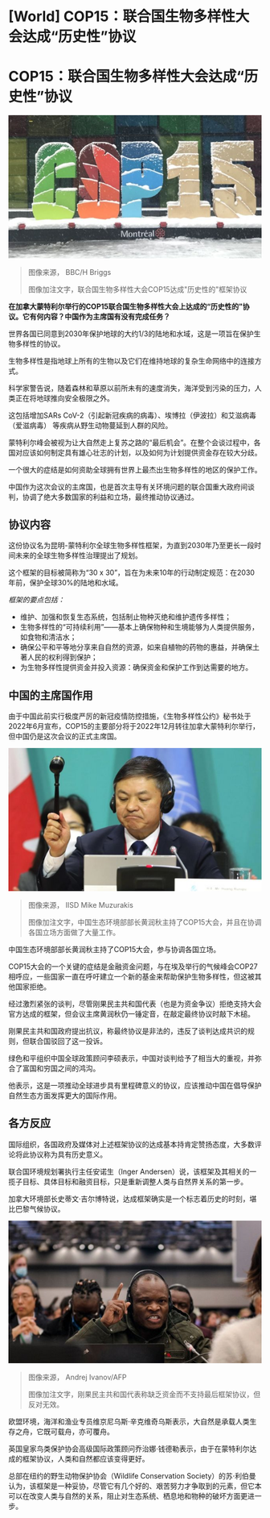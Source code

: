 # [World] COP15：联合国生物多样性大会达成“历史性”协议

#  COP15：联合国生物多样性大会达成“历史性”协议


![COP 15, Montreal](_128038103_cop15.jpg)

> 图像来源，  BBC/H Briggs
>
> 图像加注文字，联合国生物多样性大会COP15达成"历史性的"框架协议

**在加拿大蒙特利尔举行的COP15联合国生物多样性大会上达成的“历史性的”协议。它有何内容？中国作为主席国有没有完成任务？**

世界各国已同意到2030年保护地球的大约1/3的陆地和水域，这是一项旨在保护生物多样性的协议。

生物多样性是指地球上所有的生物以及它们在维持地球的复杂生命网络中的连接方式。

科学家警告说，随着森林和草原以前所未有的速度消失，海洋受到污染的压力，人类正在将地球推向安全极限之外。

这包括增加SARs CoV-2（引起新冠疾病的病毒）、埃博拉（伊波拉）和艾滋病毒（爱滋病毒） 等疾病从野生动物蔓延到人群的风险。

蒙特利尔峰会被视为让大自然走上复苏之路的“最后机会”。在整个会谈过程中，各国对应该如何制定具有雄心壮志的计划，以及如何为计划提供资金存在较大分歧。

一个很大的症结是如何资助全球拥有世界上最杰出生物多样性的地区的保护工作。

中国作为这次会议的主席国，也是首次主导有关环境问题的联合国重大政府间谈判，协调了绝大多数国家的利益和立场，最终推动协议通过。

##  协议内容

这份协议名为昆明-蒙特利尔全球生物多样性框架，为直到2030年乃至更长一段时间未来的全球生物多样性治理提出了规划。

这个框架的目标被简称为“30 x 30”，旨在为未来10年的行动制定规范：在2030年前，保护全球30%的陆地和水域。

_框架的要点包括：_

  * 维护、加强和恢复生态系统，包括制止物种灭绝和维护遗传多样性； 
  * 生物多样性的“可持续利用”——基本上确保物种和生境能够为人类提供服务，如食物和清洁水； 
  * 确保公平和平等地分享来自自然的资源，如来自植物的药物的惠益，并确保土著人民的权利得到保护； 
  * 为生物多样性提供资金并投入资源：确保资金和保护工作到达需要的地方。 

##  中国的主席国作用

由于中国此前实行极度严厉的新冠疫情防控措施，《生物多样性公约》秘书处于2022年6月宣布，COP15的主要部分将于2022年12月转往加拿大蒙特利尔举行，但中国仍是这次会议的正式主席国。

![Cop 15 president, Montreal](_128044056_cop15president_iisdmikemuzurakis.jpg)

> 图像来源，  IISD Mike Muzurakis
>
> 图像加注文字，中国生态环境部部长黄润秋主持了COP15大会，并且在协调各国立场方面做了大量工作。

中国生态环境部部长黄润秋主持了COP15大会，参与协调各国立场。

COP15大会的一个关键的症结是金融资金问题，与在埃及举行的气候峰会COP27相呼应，一些国家一直在呼吁建立一个新的基金来帮助保护生物多样性，但这被其他国家拒绝。

经过激烈紧张的谈判，尽管刚果民主共和国代表（也是为资金争议）拒绝支持大会官方达成的框架，但会议主席黄润秋仍一锤定音，在敲定最终协议时敲下木槌。

刚果民主共和国政府提出抗议，称最终协议是非法的，违反了谈判达成共识的规则，但联合国驳回了这一投诉。

绿色和平组织中国全球政策顾问李硕表示，中国对谈判给予了相当大的重视，并弥合了富国和穷国之间的鸿沟。

他表示，这是一项推动全球进步具有里程碑意义的协议，应该推动中国在倡导保护自然生态方面发挥更大的国际作用。

##  各方反应

国际组织，各国政府及媒体对上述框架协议的达成基本持肯定赞扬态度，大多数评论将此协议称为具有历史意义。

联合国环境规划署执行主任安诺生（Inger Andersen）说，该框架及其相关的一揽子目标、具体目标和融资目标，只是重新调整人类与自然界关系的第一步。

加拿大环境部长史蒂文·吉尔博特说，达成框架确实是一个标志着历史的时刻，堪比巴黎气候协议。

![The delegate for the Democratic Republic of Congo gestures after being told it was not a formal rejection of the proposed agreements during the plenary for the tail end of the United Nations Biodiversity Conference](_128066252_gettyimages-1245724001.jpg)

> 图像来源，  Andrej Ivanov/AFP
>
> 图像加注文字，刚果民主共和国代表称缺乏资金而不支持最后框架协议，但反对无效。

欧盟环境，海洋和渔业专员维京尼乌斯·辛克维奇乌斯表示，大自然是承载人类生存之舟，它既可载舟，亦可覆舟。

英国皇家鸟类保护协会高级国际政策顾问乔治娜·钱德勒表示，由于在蒙特利尔达成的框架协议，人类和自然都应该变得更好。

总部在纽约的野生动物保护协会（Wildlife Conservation Society）的苏·利伯曼认为，该框架是一种妥协，尽管它有几个好的、艰苦努力才争取到的元素，但它本可以在改变人类与自然的关系，阻止对生态系统、栖息地和物种的破坏方面更进一步。


